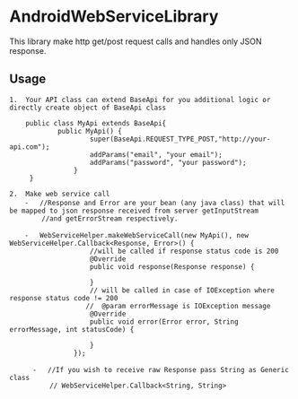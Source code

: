 # AndroidWebServiceLibrary

This library make http get/post request calls and handles only JSON response.

Usage
-----


	1.	Your API class can extend BaseApi for you additional logic or directly create object of BaseApi class

	    public class MyApi extends BaseApi{
                public MyApi() {
                        super(BaseApi.REQUEST_TYPE_POST,"http://your-api.com");
                        addParams("email", "your email");
                        addParams("password", "your password");
                    }
         }

	2.	Make web service call
	    ⁃   //Response and Error are your bean (any java class) that will be mapped to json response received from server getInputStream
	        //and getErrorStream respectively.

	    ⁃   WebServiceHelper.makeWebServiceCall(new MyApi(), new WebServiceHelper.Callback<Response, Error>() {
	                    //will be called if response status code is 200
                        @Override
                        public void response(Response response) {

                        }
                        // will be called in case of IOException where response status code != 200
                       //  @param errorMessage is IOException message
                        @Override
                        public void error(Error error, String errorMessage, int statusCode) {

                        }
                    });

          ⁃   //If you wish to receive raw Response pass String as Generic class
              // WebServiceHelper.Callback<String, String>


